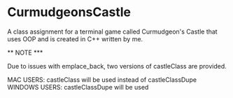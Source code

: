 # CurmudgeonsCastle
A class assignment for a terminal game called Curmudgeon's Castle that uses OOP and is created in C++ written by me.

** NOTE ***

Due to issues with emplace_back, two versions of castleClass are provided.

MAC USERS: castleClass will be used instead of castleClassDupe
WINDOWS USERS: castleClassDupe will be used


